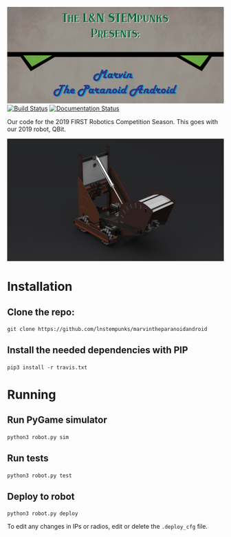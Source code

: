 ![Banner](marvin-banner.png)
[![Build Status](https://travis-ci.org/lnstempunks/MarvinTheParanoidAndroid.svg?branch=master)](https://travis-ci.org/lnstempunks/MarvinTheParanoidAndroid)
[![Documentation Status](https://readthedocs.org/projects/marvintheparanoidandroid/badge/?version=latest)](https://marvintheparanoidandroid.readthedocs.io/en/latest/?badge=latest)

Our code for the 2019 FIRST Robotics Competition Season. This goes with our 2019 robot, QBit.

![Banner](penumbra.png)


# Installation

## Clone the repo: 

```git clone https://github.com/lnstempunks/marvintheparanoidandroid```

## Install the needed dependencies with PIP

```pip3 install -r travis.txt```


# Running

## Run PyGame simulator
```python3 robot.py sim```

## Run tests

```python3 robot.py test```

## Deploy to robot
```python3 robot.py deploy```

To edit any changes in IPs or radios, edit or delete the ```.deploy_cfg``` file.




